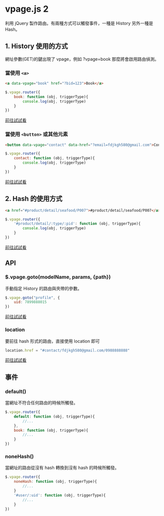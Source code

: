 # vpage.js 2
利用 jQuery 製作路由。有兩種方式可以觸發事件，一種是 History 另外一種是 Hash。

## 1. History 使用的方式
網址參數(GET)的鍵出現了 vpage，例如 ?vpage=book 那麼將會啟用路由偵測。
### 當使用 ````<a>````
````html
<a data-vpage="book" href="?bid=123">Book</a>
````
````javascript
$.vpage.router({
    book: function (obj, triggerType){
        console.log(obj, triggerType)
    }
})
````
[前往試試看](https://codepen.io/fdjkgh580/pen/WKjZez)
### 當使用 ````<button>```` 或其他元素

````html
<button data-vpage="contact" data-href="?email=fdjkgh580@gmail.com">Contact</button>
````
````javascript
$.vpage.router({
    contact: function (obj, triggerType){
        console.log(obj, triggerType)
    }
})
````
[前往試試看](https://codepen.io/fdjkgh580/pen/NBjaaL)


## 2. Hash 的使用方式
````html
<a href="#product/detail/seafood/P007">#product/detail/seafood/P007</a>
````
````javascript
$.vpage.router({
    '#product/detail/:type/:pid': function (obj, triggerType){
        console.log(obj, triggerType)
    }
})
````
[前往試試看](https://codepen.io/fdjkgh580/pen/GBmMOO)

## API
### $.vpage.goto(modelName, params, {path})
手動指定 History 的路由與夾帶的參數。
````javascript
$.vpage.goto("profile", {
    uid: 7899888015
})
````
[前往試試看](https://codepen.io/fdjkgh580/pen/QBvqxY)

### location
要前往 hash 形式的路由，直接使用 location 即可
````javascript
location.href = "#contact/fdjkgh580@gmail.com/0988888888"
````
[前往試試看](https://codepen.io/fdjkgh580/pen/xJdXmR)

## 事件
### default()
當網址不符合任何路由的時候所觸發。
````javascript
$.vpage.router({
    default: function (obj, triggerType){
        //...
    },
    book: function (obj, triggerType){
        //...
    }
})
````
### noneHash()
當網址的路由從沒有 hash 轉換到沒有 hash 的時候所觸發。
````javascript
$.vpage.router({
    noneHash: function (obj, triggerType){
        //...
    }
    '#user/:uid': function (obj, triggerType){
        //...
    }
})
````
